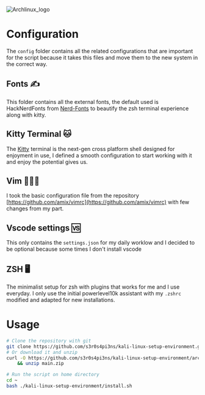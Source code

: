 ![Archlinux_logo](https://external-content.duckduckgo.com/iu/?u=https%3A%2F%2Fwww.kali.org%2Fblog%2Fkali-linux-1-1-0-release%2Fimages%2Fkali-wallpaper-2015-v1.1.0.png&f=1&nofb=1&ipt=8e5aeb4006c53e4f19629f2ec24281002fe29a4fc8984c43dc5f96b6a5c1613e&ipo=images)

# Configuration

The `config` folder contains all the related configurations that are important for the script because it takes this files and move them to the
new system in the correct way.

## Fonts ✍️

This folder contains all the external fonts, the default used is HackNerdFonts from [Nerd-Fonts](https://github.com/ryanoasis/nerd-fonts) to beautify the zsh terminal experience along with kitty.

## Kitty Terminal 🐱

The [Kitty](https://github.com/kovidgoyal/kitty) terminal is the next-gen cross platform shell designed for enjoyment in use, I defined a smooth configuration to start working with it and enjoy the potential gives us.

## Vim 👨🏽‍💻

I took the basic configuration file from the repository [https://github.com/amix/vimrc](https://github.com/amix/vimrc) with few changes from my part.

## Vscode settings 🆚

This only contains the `settings.json` for my daily worklow and I decided to be optional because some times I don't install vscode

## ZSH 🖥️

The minimalist setup for zsh with plugins that works for me and I use everyday. I only use the initial powerlevel10k assistant with my `.zshrc` modified and adapted for new installations.

# Usage

```bash
# Clone the repository with git
git clone https://github.com/s3r0s4pi3ns/kali-linux-setup-environment.git
# Or download it and unzip
curl -O https://github.com/s3r0s4pi3ns/kali-linux-setup-environment/archive/refs/heads/main.zip \
    && unzip main.zip

# Run the script on home directory
cd ~
bash ./kali-linux-setup-environment/install.sh
```
